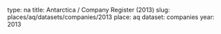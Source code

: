 type: na
title: Antarctica / Company Register (2013)
slug: places/aq/datasets/companies/2013
place: aq
dataset: companies
year: 2013
